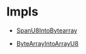 # Impls

- [SpanU8IntoBytearray](./alexandria_data_structures-byte_array_ext-SpanU8IntoBytearray.md)

- [ByteArrayIntoArrayU8](./alexandria_data_structures-byte_array_ext-ByteArrayIntoArrayU8.md)

